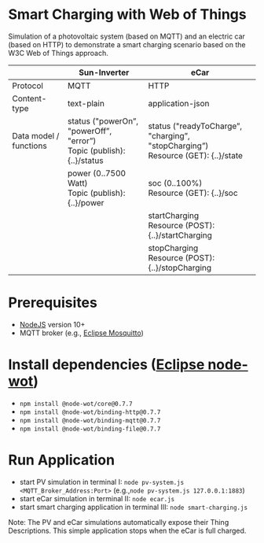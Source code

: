 # Smart Charging with Web of Things
Simulation of a photovoltaic system (based on MQTT) and an electric car (based on HTTP) to demonstrate a smart charging scenario based on the W3C Web of Things approach.

| |Sun-Inverter|eCar|
--- | --- | ---
|Protocol|MQTT|HTTP|
|Content-type|text-plain|application-json|
|Data model / functions|status ("powerOn”, "powerOff”, "error”)<br />Topic (publish): {..}/status| status ("readyToCharge”, "charging”, "stopCharging”)<br />Resource (GET): {..}/state|
| |power (0..7500 Watt)<br />Topic (publish): {..}/power | soc (0..100%)<br />Resource (GET): {..}/soc|
| | | startCharging<br />Resource (POST): {..}/startCharging |
| | | stopCharging<br />Resource (POST): {..}/stopCharging  |

# Prerequisites
* [NodeJS](https://nodejs.org/) version 10+
* MQTT broker (e.g., [Eclipse Mosquitto](http://mosquitto.org/))

# Install dependencies ([Eclipse node-wot](https://github.com/eclipse/thingweb.node-wot/))
* `npm install @node-wot/core@0.7.7`
* `npm install @node-wot/binding-http@0.7.7`
* `npm install @node-wot/binding-mqtt@0.7.7`
* `npm install @node-wot/binding-file@0.7.7`

# Run Application
* start PV simulation in terminal I: `node pv-system.js <MQTT_Broker_Address:Port>` (e.g.,`node pv-system.js 127.0.0.1:1883`) 
* start eCar simulation in terminal II: `node ecar.js` 
* start smart charging application in terminal III: `node smart-charging.js` 

Note: The PV and eCar simulations automatically expose their Thing Descriptions. This simple application stops when the eCar is full charged. 